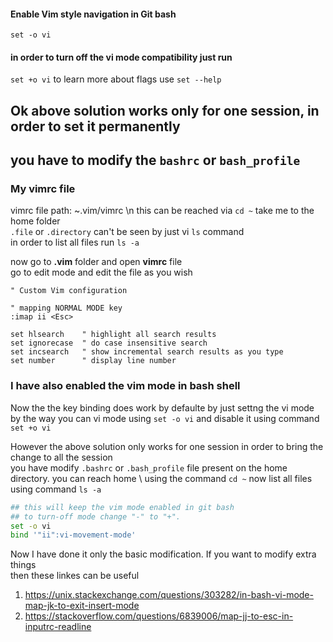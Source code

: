 #### Enable Vim style navigation in Git bash 
`set -o vi` 
#### in order to turn off the vi mode compatibility just run
`set +o vi`
to learn more about flags use `set --help`

## Ok above solution works only for one session, in order to set it permanently 
## you have to modify the `bashrc` or `bash_profile` 


### My vimrc file 
vimrc file path: ~.vim/vimrc \n
this can be reached via `cd ~` take me to the home folder \
`.file` or `.directory` can't be seen by just vi `ls` command \
in order to list all files run `ls -a`  

now go to **.vim** folder and open **vimrc** file \
go to edit mode and edit the file as you wish  
```vim
" Custom Vim configuration 

" mapping NORMAL MODE key 
:imap ii <Esc>

set hlsearch    " highlight all search results
set ignorecase  " do case insensitive search 
set incsearch   " show incremental search results as you type
set number      " display line number
```

### I have also enabled the vim mode in bash shell 
Now the the key binding does work by defaulte by just settng the vi mode \
by the way you can vi mode using `set -o vi` and disable it using command `set +o vi` 

However the above solution only works for one session in order to bring the change to all the session \
you have modify `.bashrc` or `.bash_profile` file present on the home directory. you can reach home \ 
using the command `cd ~` now list all files using command `ls -a` 

```bash
## this will keep the vim mode enabled in git bash 
## to turn-off mode change "-" to "+".
set -o vi
bind '"ii":vi-movement-mode'
```

Now I have done it only the basic modification. If you want to modify extra things <br/>
then these linkes can be useful 
1. https://unix.stackexchange.com/questions/303282/in-bash-vi-mode-map-jk-to-exit-insert-mode
2. https://stackoverflow.com/questions/6839006/map-jj-to-esc-in-inputrc-readline






